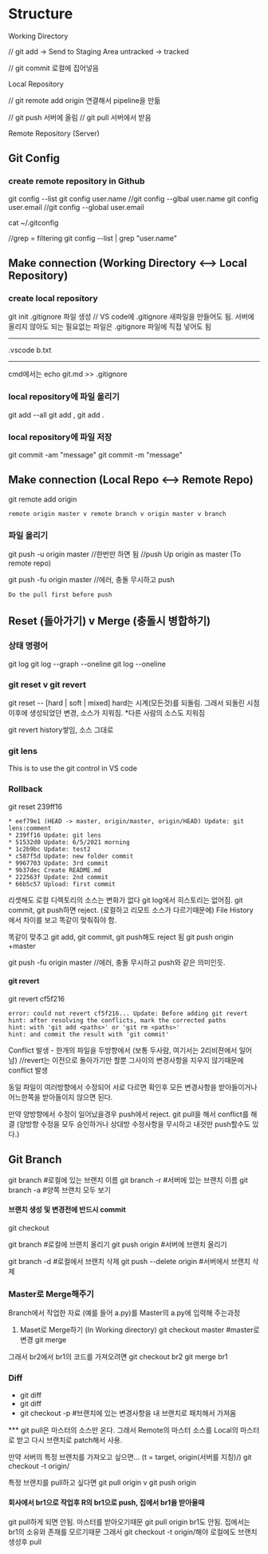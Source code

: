 # Structure
Working Directory

// git add -> Send to Staging Area
untracked -> tracked

// git commit
로컬에 집어넣음

Local Repository

// git remote add origin
연결해서 pipeline을 만듦

// git push
서버에 올림
// git pull
 서버에서 받음

Remote Repository (Server)

## Git Config
### create remote repository in Github
git config --list
git config user.name
//git config --glbal user.name <github-name>
git config user.email
//git config --global user.email <email>

cat ~/.gitconfig

//grep = filtering
git config --list | grep "user.name"

## Make connection (Working Directory <--> Local Repository)
### create local repository
git init
.gitignore 파일 생성 // VS code에 .gitignore 새파일을 만들어도 됨.
서버에 올리지 않아도 되는 필요없는 파일은 .gitignore 파일에 직접 넣어도 됨
***
.vscode
b.txt
***
cmd에서는 echo git.md >> .gitignore

### local repository에 파일 올리기
git add --all
git add <filename>, git add .

### local repository에 파일 저장
git commit -am "message"
git commit -m "message"


## Make connection (Local Repo <--> Remote Repo)
git remote add origin <git-remote-url>

```
remote origin master v remote branch v origin master v branch
```

### 파일 올리기
git push -u origin master
//한번만 하면 됨
//push Up origin as master (To remote repo)

git push -fu origin master
//에러, 충돌 무시하고 push

```
Do the pull first before push
```


## Reset (돌아가기) v Merge (충돌시 병합하기)

### 상태 명령어
git log
git log --graph --oneline
git log --oneline


### git reset v git revert
git reset -- [hard | soft | mixed]
hard는 시계(모든것)를 되돌림. 그래서 되돌린 시점 이후에 생성되었던 변경, 소스가 지워짐.
*다른 사람의 소스도 지워짐

git revert
history쌓임, 소스 그대로

### git lens
This is to use the git control in VS code

### Rollback
git reset 239ff16
```
* eef79e1 (HEAD -> master, origin/master, origin/HEAD) Update: git lens:comment
* 239ff16 Update: git lens
* 51532d0 Update: 6/5/2021 morning
* 1c2b9bc Update: test2
* c587f5d Update: new folder commit
* 9967703 Update: 3rd commit
* 9b37dec Create README.md
* 222563f Update: 2nd commit
* 66b5c57 Upload: first commit
```

리셋해도 로컬 디렉토리의 소스는 변화가 없다
git log에서 히스토리는 없어짐.
git commit, git push하면 reject. (로컬하고 리모트 소스가 다르기때문에)
File History에서 차이를 보고 똑같이 맞춰줘야 함.

똑같이 맞추고 git add, git commit, git push해도 reject 됨
git push origin +master

git push -fu origin master //에러, 충돌 무시하고 push와 같은 의미인듯.

#### git revert
git revert cf5f216
```
error: could not revert cf5f216... Update: Before adding git revert
hint: after resolving the conflicts, mark the corrected paths
hint: with 'git add <paths>' or 'git rm <paths>'
hint: and commit the result with 'git commit'
```
Conflict 발생 - 한개의 파일을 두방향에서 (보통 두사람, 여기서는 2리비젼에서 일어남)
//revert는 이전으로 돌아가기만 할뿐 그사이의 변경사항을 지우지 않기때문에 conflict 발생  

동일 파일이 여러방향에서 수정되어 서로 다르면 확인후 모든 변경사항을 받아들이거나 어느한쪽을 받아들이지 않으면 된다.

만약 양방향에서 수정이 일어났을경우 push에서 reject. git pull을 해서 conflict를 해결 (양방향 수정을 모두 승인하거나 상대방 수정사항을 무시하고 내것만 push할수도 있다.)


## Git Branch

git branch #로컬에 있는 브랜치 이름
git branch -r #서버에 있는 브랜치 이름
git branch -a #양쪽 브랜치 모두 보기
#### 브랜치 생성 및 변경전에 반드시 commit

git checkout <branch-name>

git branch <branch-name> #로컬에 브랜치 올리기
git push origin <branch-name> #서버에 브랜치 올리기

git branch -d <branch-name> #로컬에서 브랜치 삭제
git push --delete origin <branch-name>  #서버에서 브랜치 삭제
### Master로 Merge해주기
Branch에서 작업한 자료 (예를 들어 a.py)를 Master의 a.py에 입력해 주는과정

1. Maset로 Merge하기 (In Working directory)
git checkout master #master로 변경
git merge <branch-name>

그래서 br2에서 br1의 코드를 가져오려면
git checkout br2
git merge br1

### Diff
- git diff <branch-name>
- git diff <branch-name> <file-name>
- git checkout -p <branch-name> <file-name> #브랜치에 있는 변경사항을 내 브랜치로 패치해서 가져옴

*** git pull은 마스터의 소스만 온다.
그래서 Remote의 마스터 소스를 Local의 마스터로 받고 다시 브랜치로 patch해서 사용.

만약 서버의 특정 브랜치를 가져오고 싶으면... (t = target, origin(서버를 지칭)/<branch-name>)
git checkout -t origin/<branch-name>

특정 브랜치를 pull하고 싶다면
git pull origin <branch-name> v git push origin <branch-name>


#### 회사에서 br1으로 작업후 R의 br1으로 push, 집에서 br1을 받아올때
git pull하게 되면 안됨. 마스터를 받아오기때문
git pull origin br1도 안됨. 집에서는 br1의 소유와 존재를 모르기때문
그래서
git checkout -t origin/<branch-name>해야 로컬에도 브랜치 생성후 pull